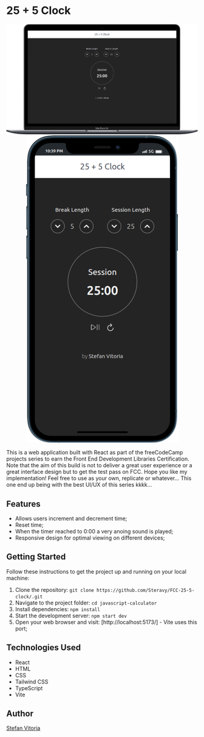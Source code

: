 # 25 + 5 Clock

<div align="center">
  <img src="https://github.com/Steravy/FCC-25-5-clock/blob/main/public/dsk.png" alt="JavaScript Calculator" width="800px" height='auto' />
</div>
<div align="center">
  <img src="https://github.com/Steravy/FCC-25-5-clock/blob/main/public/mobile.png" alt="JavaScript Calculator" width="400px" height='auto' />
</div>

This is a web application built with React as part of the freeCodeCamp projects series to earn the Front End Development Libraries Certification. Note that the aim of this build is not to deliver a great user experience or a great interface design but to get the test pass on FCC.
Hope you like my implementation! Feel free to use as your own, replicate or whatever...
This one end up being with the best UI/UX of this series kkkk...

## Features

- Allows users increment and decrement time;
- Reset time;
- When the timer reached to 0:00 a very anoing sound is played;
- Responsive design for optimal viewing on different devices;

## Getting Started

Follow these instructions to get the project up and running on your local machine:

1. Clone the repository: `git clone https://github.com/Steravy/FCC-25-5-clock/.git`
2. Navigate to the project folder: `cd javascript-calculator`
3. Install dependencies: `npm install`
4. Start the development server: `npm start dev`
5. Open your web browser and visit: [http://localhost:5173/] - Vite uses this port;

## Technologies Used

- React
- HTML
- CSS
- Tailwind CSS
- TypeScript
- Vite

## Author

[Stefan Vitoria](https://github.com/Steravy)
